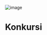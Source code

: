 ![image](https://github.com/sxdmatheww/Konkursi/assets/97594112/c310f919-9a60-4253-b668-a698dee99410)
# Konkursi
